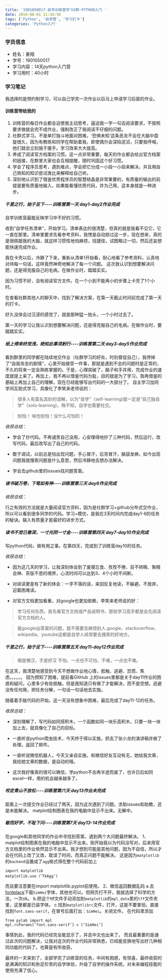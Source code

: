 ```yaml
---
title: '1901050017-自学训练营学习4群-PYTHON入门 '
date: 2019-08-01 11:34:56
tags: ['Python', '自学营', '学习打卡']
categories: 'Python入门'
---
```


### 学员信息

- 姓名：姜翔
- 学号：1901050017
- 学习内容：14天python入门营
- 学习用时：40小时

### 学习笔记

我选择的是预约制学习，可以自己学完一次作业以后马上申请学习后面的作业。

#### 训练营带给我的

1. 训练营的每日作业都会迫使我主动思考，逼迫我一字一句去阅读要求，不按照要求做就会完不成作业，强制改正了我阅读不仔细的问题。
2. 社群式学习。不是单打独斗地面对困难，‘恐惧未知’这条恶龙不会在大脑中盘旋很久，因为有教练和同学在帮助着我，即使偶尔会深陷泥沼，只要我呼喊，他们就会立刻施于援手。学习效率大大提高。
3. 养成了阅读官方档案的习惯。这一点非常重要，每天的作业都会给出官方档案的链接，在群里大家也会互相提醒，随时巩固这个好习惯。
4. 学会了程序员思考，遇到难点，学会把它分成一小段一小段来解决，并且用自己熟知的知识尝试类比来解释给自己听。
5. 深刻地认识到了借鉴优秀程序员的智慧结晶是非常重要的，有质量的输出的前提是要有质量地输入，如果能看懂优质代码，并为己用，这本身就是一种进步。

##### 千里之行，始于足下----训练营第一天 day1-day2作业完成

自学训练营最能反映学习中不好的习惯。

收到“自学任务清单”，开始学习。清单表达的很清楚，但真的就是我看不见它，它一直在那里。清单里要求先看参考资料，我愣是自动掠过这一步，现在想来，真的是很佩服我的大脑，就这样习惯性地怕麻烦，找捷径，试图略过一切，然后还妄想能快速完成作业。

我在卡壳以后，冷静了下来，重新从清单1开始看，耐心地看了参考资料，认真地对待每一句话，这样竟然神奇地解决了每一个问题。
这次我认识到想要解决问题，还是得克服自己的毛病。在做作业时，踏踏实实。

因为习惯不好，没有阅读官方文件。在一个小到不能再小的步骤上卡壳了1个小时。

在查看社群其他人的聊天中，找到了解决方案，在第一天截止时间前完成了第一天的打卡。

好久没体会过沉浸的感觉了，就是那种猛一抬头，一个小时过去了。

第一天的学习让我认识到想要解决问题，还是得克服自己的毛病。在做作业时，要踏踏实实。


##### 纸上得来终觉浅，绝知此事须躬行----训练营第二天 day3-day5作业完成

看到群里的同学都在陆续地交作业（社群学习的好处，时刻督促自己），我停掉了“自我攻击的剧情”，心里开始接受一件事，那就是遇到不会的问题时是正常的，不久的将来一定会熟练掌握的。于是，心理突破了，脑子和手并用，完成作业的速度就提上来了。再加上，我不再以借鉴代码为耻，目的就是为了学习，我再借鉴的基础上再加上自己的理解，现在已经能够写出代码的一大部分了。
自主学习加同学间互助式学习，具像化了李笑来老师说的：
> 很多人有莫名其妙的误解，以为“自学”（self-learning)就一定是“自己独自学”（solo-learning)，殊不知，自学也需要社交。

> 别怕！ 啥也别怕！没什么可怕的！

*收获总结*：

+ 学会了抄代码。不再谴责自己没用，心安理得地抄了三种代码，然后运行，改写代码，最后改写出了自己的代码。
- 敢于调试，以前总是怕出现问题，手心冒汗，后背冒汗，脑袋发麻，如今出现问题我就搜索问题是什么意思，然后冷静地去想办法解决。
+ 学会去github里的issues找问题答案。

##### 读书破万卷，下笔如有神----训练营第三天 day6作业完成

*收获总结*：

行之有效的方法就是大量阅读官方资料，因为是社群学习+github分布式交作业，所以可以看到很多同学的代码。学习+模仿，是我在3天时间内完成day1-6的任务的秘诀。输入有质量才是最好的进步方式。


##### 读书不觉已春深，一寸光阴一寸金----训练营第四天 day7-day10作业完成

写python代码，做有用之事。在第四天，完成到了训练营day10的任务。

*收获总结*：

+ 因为这几天的学习，让我深刻体会到了废寝忘食、孜孜不倦、目不转睛、聚精会神、茶饭不思的境界，心流时间可以达到3、4个小时不间断。
- 对阅读更是有了新的体会：一字不落的读，来回反复地读，不躲避，不放弃，迎着困难读。
+ 对官方文档更加看重，对google也更加依赖，李笑来老师说的好：

> 学习任何东西，首先看官方文档或产品说明书，那些学习高手都是会先阅读官方文档的人。

> 能google出答案的问题，就不需要去麻烦别人.google、stackoverflow、wikipedia、youtube这都是自学人经常要去搜索的好地方。

##### 千里之行，始于足下----训练营第五天 day11-day12作业完成

> 眼是懒汉，手是好汉
> 不怕，一点也不可怕，不难，一点也不难。

在这天，我清楚地感受到今天不想做作业地心情，抵触、逃避、恐慌、焦虑。。。。。。
因为预知了困难，提前看GitHub 上的issues里都是关于day11作业的困惑和疑问，心里多少有些抵触。但是我知道只有做了才能解决，而不是空想。逃避没有任何用，把任务分解，一句话一句话地去实施。

随着着手敲代码的开始，这一天没有想象中困难，最后完成了day11-12的任务。

*收获总结*：
+ 深刻理解了，写代码如同搭积木，一个函数如同一块乐高积木，只要一块一块加上去，就具像化了自己的目标。

- 一直听说python爬虫技术，今天终于得以实施，抓去了张小龙的演讲稿并做了处理，返回了邮件。
+ 一直听说微信机器人，今天又亲自实施，和微信好友互动有无，她给我文章，我给她文章的数据，是自动的哦。

- 这次我好像真的很可以确信，学python不会再半途而废了，也许日后如同excel一样，用的机会越来越多了。

##### 咬定青山不放松----训练营第六天 day13作业未完成

距离上一次提交作业已经过了两天，因为这次遇到了问题。求助issues和助教，还是未能解决。
matplot绘制图表在我的电脑中显示不出来。无解中。
##### 敏而好学，不耻下问----训练营第7天 day13-14作业完成
在google和其他同学的作业中寻找到答案，遇到两个大问题最终解决。
1、matplot绘制图表在我的电脑中显示不出来。刚开始我以为代码没写对，后来用官方文档里的作业依然显示不出来。我才想到可能是其他问题，因为不自信，所以才会在代码上改了又改，耽误了时间，而真正问题不能解决。
这是因为`matplotlib`的`backend`设置成了`agg`格式得在整个代码前加上
```
import matplotlib
matplotlib.use（’TkAgg’)
```
而且要注意要在import matplotlib.pyplot前使用。
2、微信返回数据乱码
a.去[fontplace](https://www.fontpalace.com/)下载`SimHei`字体，其他也可以。但网页打不开，我就选择了科学的方法，一次ok。
b.把这个ttf文件手动添加到`matplotlib`的`mpl_data`里的`tff`文件夹里，这里都是已装字体。
c.找到`matplotlibrc`文件，打开，这是不要害怕，直接找到`font.sans-serif`，在冒号后面打出：`SimHei`。关闭文件。
在代码里添加
```
from pylab import mpl
mpl.rcParams[‘font.sans-serif’] = [‘SimHei’]
```
事情到此，我的代码已经完全能显示了，并且中文也出来了。
而且最重要的是通过此次的问题解决，让我对这次的作业代码非常熟悉，已经能变换地写出好几种相同功能的代码了。也算是有所收获。

最终的一天来到了，全部学完了训练营的任务，中间有困惑，有惊喜，最终收获的是满满的知识和弥足珍贵的自学体验，升级了自学的操作系统，对未来编程技能的使用充满了信心。
